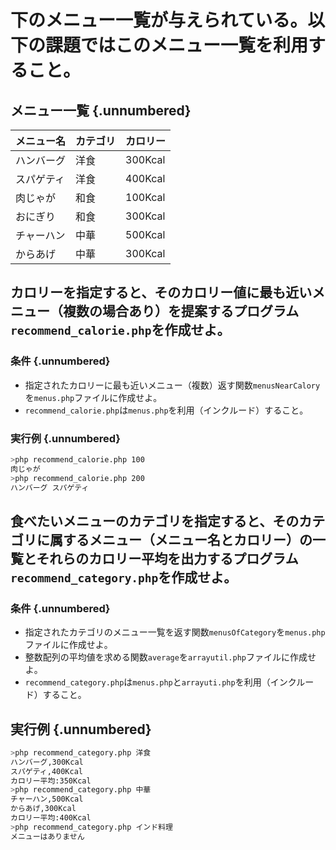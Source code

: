 # 下のメニュー一覧が与えられている。以下の課題ではこのメニュー一覧を利用すること。

## メニュー一覧 {.unnumbered}
|メニュー名|カテゴリ|カロリー|
|---|---|---|
|ハンバーグ|洋食|300Kcal|
|スパゲティ|洋食|400Kcal|
|肉じゃが|和食|100Kcal|
|おにぎり|和食|300Kcal|
|チャーハン|中華|500Kcal|
|からあげ|中華|300Kcal|

## カロリーを指定すると、そのカロリー値に最も近いメニュー（複数の場合あり）を提案するプログラム```recommend_calorie.php```を作成せよ。

### 条件 {.unnumbered}
* 指定されたカロリーに最も近いメニュー（複数）返す関数```menusNearCalory```を```menus.php```ファイルに作成せよ。
* ```recommend_calorie.php```は```menus.php```を利用（インクルード）すること。

### 実行例 {.unnumbered}
```bash
>php recommend_calorie.php 100
肉じゃが
>php recommend_calorie.php 200
ハンバーグ スパゲティ
```

## 食べたいメニューのカテゴリを指定すると、そのカテゴリに属するメニュー（メニュー名とカロリー）の一覧とそれらのカロリー平均を出力するプログラム```recommend_category.php```を作成せよ。

### 条件 {.unnumbered}
* 指定されたカテゴリのメニュー一覧を返す関数```menusOfCategory```を```menus.php```ファイルに作成せよ。
* 整数配列の平均値を求める関数```average```を```arrayutil.php```ファイルに作成せよ。
* ```recommend_category.php```は```menus.php```と```arrayuti.php```を利用（インクルード）すること。

## 実行例 {.unnumbered}
```bash
>php recommend_category.php 洋食
ハンバーグ,300Kcal
スパゲティ,400Kcal
カロリー平均:350Kcal
>php recommend_category.php 中華
チャーハン,500Kcal
からあげ,300Kcal
カロリー平均:400Kcal
>php recommend_category.php インド料理
メニューはありません
```
